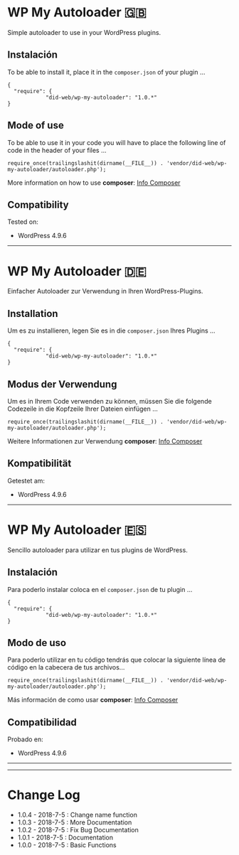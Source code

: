 # WP My Autoloader :gb:

Simple autoloader to use in your WordPress plugins.

## Instalación

To be able to install it, place it in the `composer.json` of your plugin ...

```
{
  "require": {
            "did-web/wp-my-autoloader": "1.0.*"
}
```

## Mode of use

To be able to use it in your code you will have to place the following line of code in the header of your files ...


```
require_once(trailingslashit(dirname(__FILE__)) . 'vendor/did-web/wp-my-autoloader/autoloader.php');

```

More information on how to use **composer**: [Info Composer](https://getcomposer.org/)


## Compatibility

Tested on:

* WordPress 4.9.6


---

# WP My Autoloader :de:

Einfacher Autoloader zur Verwendung in Ihren WordPress-Plugins.

## Installation

Um es zu installieren, legen Sie es in die `composer.json` Ihres Plugins ...

```
{
  "require": {
            "did-web/wp-my-autoloader": "1.0.*"
}
```

## Modus der Verwendung

Um es in Ihrem Code verwenden zu können, müssen Sie die folgende Codezeile in die Kopfzeile Ihrer Dateien einfügen ...


```
require_once(trailingslashit(dirname(__FILE__)) . 'vendor/did-web/wp-my-autoloader/autoloader.php');

```

Weitere Informationen zur Verwendung  **composer**: [Info Composer](https://getcomposer.org/)


## Kompatibilität

Getestet am:

* WordPress 4.9.6

---

# WP My Autoloader :es:

Sencillo autoloader para utilizar en tus plugins de WordPress.

## Instalación

Para poderlo instalar coloca en el `composer.json` de tu plugin ...

```
{
  "require": {
            "did-web/wp-my-autoloader": "1.0.*"
}
```

## Modo de uso

Para poderlo utilizar en tu código tendrás que colocar la siguiente línea de código en la cabecera de tus archivos...


```
require_once(trailingslashit(dirname(__FILE__)) . 'vendor/did-web/wp-my-autoloader/autoloader.php');

```

Más información de como usar **composer**: [Info Composer](https://getcomposer.org/)

## Compatibilidad

Probado en:

* WordPress 4.9.6

---
---

# Change Log

* 1.0.4 - 2018-7-5 : Change name function
* 1.0.3 - 2018-7-5 : More Documentation
* 1.0.2 - 2018-7-5 : Fix Bug Documentation
* 1.0.1 - 2018-7-5 : Documentation
* 1.0.0 - 2018-7-5 : Basic Functions
